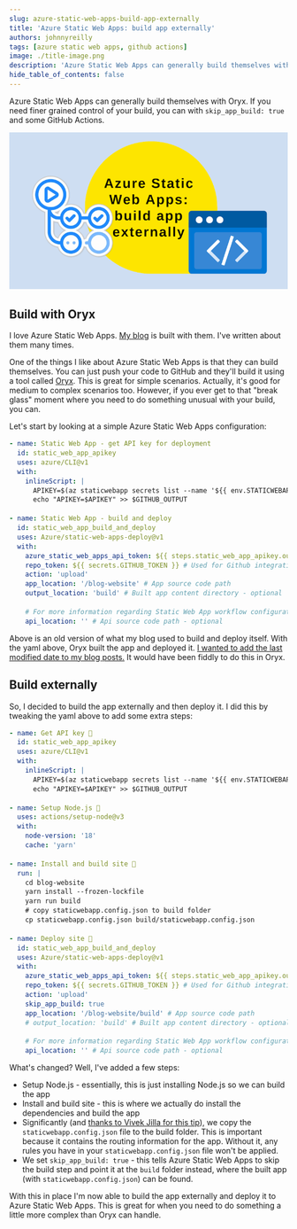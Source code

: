 ```yaml
---
slug: azure-static-web-apps-build-app-externally
title: 'Azure Static Web Apps: build app externally'
authors: johnnyreilly
tags: [azure static web apps, github actions]
image: ./title-image.png
description: 'Azure Static Web Apps can generally build themselves with Oryx. If you need finer grained control of your build, you can with `skip_app_build: true`.'
hide_table_of_contents: false
---
```


Azure Static Web Apps can generally build themselves with Oryx. If you need finer grained control of your build, you can with `skip_app_build: true` and some GitHub Actions.

![title image reading "Azure Static Web Apps: build app externally" with the Static Web Apps logo](title-image.png)

<!--truncate-->

## Build with Oryx

I love Azure Static Web Apps. [My blog](https://johnnyreilly.com) is built with them. I've written about them many times.

One of the things I like about Azure Static Web Apps is that they can build themselves. You can just push your code to GitHub and they'll build it using a tool called [Oryx](https://github.com/microsoft/Oryx). This is great for simple scenarios. Actually, it's good for medium to complex scenarios too. However, if you ever get to that "break glass" moment where you need to do something unusual with your build, you can.

Let's start by looking at a simple Azure Static Web Apps configuration:

```yaml
- name: Static Web App - get API key for deployment
  id: static_web_app_apikey
  uses: azure/CLI@v1
  with:
    inlineScript: |
      APIKEY=$(az staticwebapp secrets list --name '${{ env.STATICWEBAPPNAME }}' | jq -r '.properties.apiKey')
      echo "APIKEY=$APIKEY" >> $GITHUB_OUTPUT

- name: Static Web App - build and deploy
  id: static_web_app_build_and_deploy
  uses: Azure/static-web-apps-deploy@v1
  with:
    azure_static_web_apps_api_token: ${{ steps.static_web_app_apikey.outputs.APIKEY }}
    repo_token: ${{ secrets.GITHUB_TOKEN }} # Used for Github integrations (i.e. PR comments)
    action: 'upload'
    app_location: '/blog-website' # App source code path
    output_location: 'build' # Built app content directory - optional

    # For more information regarding Static Web App workflow configurations, please visit: https://aka.ms/swaworkflowconfig
    api_location: '' # Api source code path - optional
```

Above is an old version of what my blog used to build and deploy itself. With the yaml above, Oryx built the app and deployed it. [I wanted to add the last modified date to my blog posts.](../2022-11-25-adding-lastmod-to-sitemap-git-commit-date/index.md) It would have been fiddly to do this in Oryx.

## Build externally

So, I decided to build the app externally and then deploy it. I did this by tweaking the yaml above to add some extra steps:

```yaml
- name: Get API key 🔑
  id: static_web_app_apikey
  uses: azure/CLI@v1
  with:
    inlineScript: |
      APIKEY=$(az staticwebapp secrets list --name '${{ env.STATICWEBAPPNAME }}' | jq -r '.properties.apiKey')
      echo "APIKEY=$APIKEY" >> $GITHUB_OUTPUT

- name: Setup Node.js 🔧
  uses: actions/setup-node@v3
  with:
    node-version: '18'
    cache: 'yarn'

- name: Install and build site 🔧
  run: |
    cd blog-website
    yarn install --frozen-lockfile
    yarn run build
    # copy staticwebapp.config.json to build folder
    cp staticwebapp.config.json build/staticwebapp.config.json

- name: Deploy site 🚀
  id: static_web_app_build_and_deploy
  uses: Azure/static-web-apps-deploy@v1
  with:
    azure_static_web_apps_api_token: ${{ steps.static_web_app_apikey.outputs.APIKEY }}
    repo_token: ${{ secrets.GITHUB_TOKEN }} # Used for Github integrations (i.e. PR comments)
    action: 'upload'
    skip_app_build: true
    app_location: '/blog-website/build' # App source code path
    # output_location: 'build' # Built app content directory - optional

    # For more information regarding Static Web App workflow configurations, please visit: https://aka.ms/swaworkflowconfig
    api_location: '' # Api source code path - optional
```

What's changed? Well, I've added a few steps:

- Setup Node.js - essentially, this is just installing Node.js so we can build the app
- Install and build site - this is where we actually do install the dependencies and build the app
- Significantly (and [thanks to Vivek Jilla for this tip](https://github.com/Azure/static-web-apps/issues/1017#issuecomment-1356786140)), we copy the `staticwebapp.config.json` file to the build folder. This is important because it contains the routing information for the app. Without it, any rules you have in your `staticwebapp.config.json` file won't be applied.
- We set `skip_app_build: true` - this tells Azure Static Web Apps to skip the build step and point it at the `build` folder instead, where the built app (with `staticwebapp.config.json`) can be found.

With this in place I'm now able to build the app externally and deploy it to Azure Static Web Apps. This is great for when you need to do something a little more complex than Oryx can handle.
